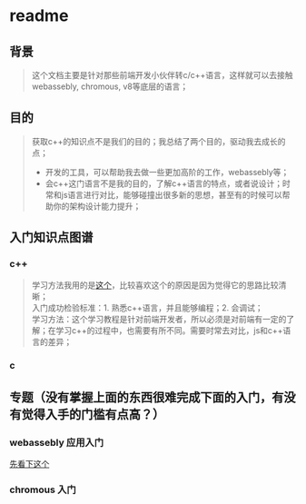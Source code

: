 # readme

## 背景

> 这个文档主要是针对那些前端开发小伙伴转c/c++语言，这样就可以去接触webassebly, chromous, v8等底层的语言；

## 目的

> 获取c++的知识点不是我们的目的；我总结了两个目的，驱动我去成长的点；
>
> * 开发的工具，可以帮助我去做一些更加高阶的工作，webassebly等；
> * 会c++这门语言不是我的目的，了解c++语言的特点，或者说设计；时常和js语言进行对比，能够碰撞出很多新的思想，甚至有的时候可以帮助你的架构设计能力提升；

## 入门知识点图谱

### c++

> 学习方法我用的是[这个](https://www.kancloud.cn/kancloud/cplusplus/62256)，比较喜欢这个的原因是因为觉得它的思路比较清晰；  
> 入门成功检验标准：1. 熟悉c++语言，并且能够编程；2. 会调试；  
> 学习方法：这个学习教程是针对前端开发者，所以必须是对前端有一定的了解；在学习c++的过程中，也需要有所不同。需要时常去对比，js和c++语言的差异；

### c

## 专题（没有掌握上面的东西很难完成下面的入门，有没有觉得入手的门槛有点高？）

### webassebly 应用入门

[先看下这个](https://github.com/guimeisang/Diary/issues/38)

### chromous 入门

